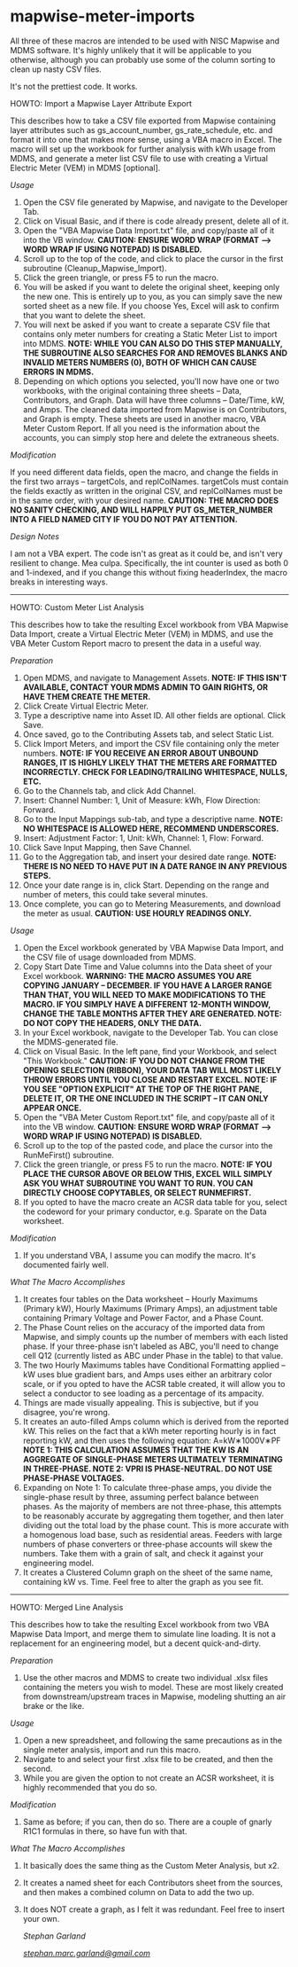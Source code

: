 # mapwise-meter-imports

All three of these macros are intended to be used with NISC Mapwise and MDMS software. It's highly unlikely that it will be applicable to you otherwise, although you can probably use some of the column sorting to clean up nasty CSV files.

It's not the prettiest code. It works.

HOWTO: Import a Mapwise Layer Attribute Export

This describes how to take a CSV file exported from Mapwise containing layer attributes such as gs\_account\_number, gs\_rate\_schedule, etc. and format it into one that makes more sense, using a VBA macro in Excel. The macro will set up the workbook for further analysis with kWh usage from MDMS, and generate a meter list CSV file to use with creating a Virtual Electric Meter (VEM) in MDMS [optional].

_Usage_

1. Open the CSV file generated by Mapwise, and navigate to the Developer Tab.
2. Click on Visual Basic, and if there is code already present, delete all of it.
3. Open the &quot;VBA Mapwise Data Import.txt&quot; file, and copy/paste all of it into the VB window. **CAUTION: ENSURE WORD WRAP (FORMAT**  **-->** **WORD WRAP IF USING NOTEPAD) IS DISABLED.**
4. Scroll up to the top of the code, and click to place the cursor in the first subroutine (Cleanup\_Mapwise\_Import).
5. Click the green triangle, or press F5 to run the macro.
6. You will be asked if you want to delete the original sheet, keeping only the new one. This is entirely up to you, as you can simply save the new sorted sheet as a new file. If you choose Yes, Excel will ask to confirm that you want to delete the sheet.
7. You will next be asked if you want to create a separate CSV file that contains only meter numbers for creating a Static Meter List to import into MDMS. **NOTE: WHILE YOU CAN ALSO DO THIS STEP MANUALLY, THE SUBROUTINE ALSO SEARCHES FOR AND REMOVES BLANKS AND INVALID METERS NUMBERS (0), BOTH OF WHICH CAN CAUSE ERRORS IN MDMS.**
8. Depending on which options you selected, you&#39;ll now have one or two workbooks, with the original containing three sheets – Data, Contributors, and Graph. Data will have three columns – Date/Time, kW, and Amps. The cleaned data imported from Mapwise is on Contributors, and Graph is empty. These sheets are used in another macro, VBA Meter Custom Report. If all you need is the information about the accounts, you can simply stop here and delete the extraneous sheets.

_Modification_

If you need different data fields, open the macro, and change the fields in the first two arrays – targetCols, and replColNames. targetCols must contain the fields exactly as written in the original CSV, and replColNames must be in the same order, with your desired name. **CAUTION: THE MACRO DOES NO SANITY CHECKING, AND WILL HAPPILY PUT GS\_METER\_NUMBER INTO A FIELD NAMED CITY IF YOU DO NOT PAY ATTENTION.**

_Design Notes_

I am not a VBA expert. The code isn&#39;t as great as it could be, and isn&#39;t very resilient to change. Mea culpa. Specifically, the int counter is used as both 0 and 1-indexed, and if you change this without fixing headerIndex, the macro breaks in interesting ways.

----------------------------------------------------------------------------------------------------------------------------------------

HOWTO: Custom Meter List Analysis

This describes how to take the resulting Excel workbook from VBA Mapwise Data Import, create a Virtual Electric Meter (VEM) in MDMS, and use the VBA Meter Custom Report macro to present the data in a useful way.

_Preparation_

1. Open MDMS, and navigate to Management Assets. **NOTE: IF THIS ISN&#39;T AVAILABLE, CONTACT YOUR MDMS ADMIN TO GAIN RIGHTS, OR HAVE THEM CREATE THE METER.**
2. Click Create Virtual Electric Meter.
3. Type a descriptive name into Asset ID. All other fields are optional. Click Save.
4. Once saved, go to the Contributing Assets tab, and select Static List.
5. Click Import Meters, and import the CSV file containing only the meter numbers. **NOTE: IF YOU RECEIVE AN ERROR ABOUT UNBOUND RANGES, IT IS HIGHLY LIKELY THAT THE METERS ARE FORMATTED INCORRECTLY. CHECK FOR LEADING/TRAILING WHITESPACE, NULLS, ETC.**
6. Go to the Channels tab, and click Add Channel.
7. Insert: Channel Number: 1, Unit of Measure: kWh, Flow Direction: Forward.
8. Go to the Input Mappings sub-tab, and type a descriptive name. **NOTE: NO WHITESPACE IS ALLOWED HERE, RECOMMEND UNDERSCORES.**
9. Insert: Adjustment Factor: 1, Unit: kWh, Channel: 1, Flow: Forward.
10. Click Save Input Mapping, then Save Channel.
11. Go to the Aggregation tab, and insert your desired date range. **NOTE: THERE IS NO NEED TO HAVE PUT IN A DATE RANGE IN ANY PREVIOUS STEPS.**
12. Once your date range is in, click Start. Depending on the range and number of meters, this could take several minutes.
13. Once complete, you can go to Metering Measurements, and download the meter as usual. **CAUTION: USE HOURLY READINGS ONLY.**

_Usage_

1. Open the Excel workbook generated by VBA Mapwise Data Import, and the CSV file of usage downloaded from MDMS.
2. Copy Start Date Time and Value columns into the Data sheet of your Excel workbook. **WARNING: THE MACRO ASSUMES YOU ARE COPYING JANUARY – DECEMBER. IF YOU HAVE A LARGER RANGE THAN THAT, YOU WILL NEED TO MAKE MODIFICATIONS TO THE MACRO. IF YOU SIMPLY HAVE A DIFFERENT 12-MONTH WINDOW, CHANGE THE TABLE MONTHS AFTER THEY ARE GENERATED. NOTE: DO NOT COPY THE HEADERS, ONLY THE DATA.**
3. In your Excel workbook, navigate to the Developer Tab. You can close the MDMS-generated file.
4. Click on Visual Basic. In the left pane, find your Workbook, and select &quot;This Workbook.&quot; **CAUTION: IF YOU DO NOT CHANGE FROM THE OPENING SELECTION (RIBBON), YOUR DATA TAB WILL MOST LIKELY THROW ERRORS UNTIL YOU CLOSE AND RESTART EXCEL. NOTE: IF YOU SEE &quot;OPTION EXPLICIT&quot; AT THE TOP OF THE RIGHT PANE, DELETE IT, OR THE ONE INCLUDED IN THE SCRIPT – IT CAN ONLY APPEAR ONCE.**
5. Open the &quot;VBA Meter Custom Report.txt&quot; file, and copy/paste all of it into the VB window. **CAUTION: ENSURE WORD WRAP (FORMAT**  **-->** **WORD WRAP IF USING NOTEPAD) IS DISABLED.**
6. Scroll up to the top of the pasted code, and place the cursor into the RunMeFirst() subroutine.
7. Click the green triangle, or press F5 to run the macro. **NOTE: IF YOU PLACE THE CURSOR ABOVE OR BELOW THIS, EXCEL WILL SIMPLY ASK YOU WHAT SUBROUTINE YOU WANT TO RUN. YOU CAN DIRECTLY CHOOSE COPYTABLES, OR SELECT RUNMEFIRST.**
8. If you opted to have the macro create an ACSR data table for you, select the codeword for your primary conductor, e.g. Sparate on the Data worksheet.

_Modification_

1. If you understand VBA, I assume you can modify the macro. It&#39;s documented fairly well.

_What The Macro Accomplishes_

1. It creates four tables on the Data worksheet – Hourly Maximums (Primary kW), Hourly Maximums (Primary Amps), an adjustment table containing Primary Voltage and Power Factor, and a Phase Count.
2. The Phase Count relies on the accuracy of the imported data from Mapwise, and simply counts up the number of members with each listed phase. If your three-phase isn&#39;t labeled as ABC, you&#39;ll need to change cell Q12 (currently listed as ABC under Phase in the table) to that value.
3. The two Hourly Maximums tables have Conditional Formatting applied – kW uses blue gradient bars, and Amps uses either an arbitrary color scale, or if you opted to have the ACSR table created, it will allow you to select a conductor to see loading as a percentage of its ampacity.
4. Things are made visually appealing. This is subjective, but if you disagree, you&#39;re wrong.
5. It creates an auto-filled Amps column which is derived from the reported kW. This relies on the fact that a kWh meter reporting hourly is in fact reporting kW, and then uses the following equation: A=kW∗1000V∗PF **NOTE 1: THIS CALCULATION ASSUMES THAT THE KW IS AN AGGREGATE OF SINGLE-PHASE METERS ULTIMATELY TERMINATING IN THREE-PHASE. NOTE 2: VPRI IS PHASE-NEUTRAL. DO NOT USE PHASE-PHASE VOLTAGES.**
6. Expanding on Note 1: To calculate three-phase amps, you divide the single-phase result by three, assuming perfect balance between phases. As the majority of members are not three-phase, this attempts to be reasonably accurate by aggregating them together, and then later dividing out the total load by the phase count. This is more accurate with a homogenous load base, such as residential areas. Feeders with large numbers of phase converters or three-phase accounts will skew the numbers. Take them with a grain of salt, and check it against your engineering model.
7. It creates a Clustered Column graph on the sheet of the same name, containing kW vs. Time. Feel free to alter the graph as you see fit.
----------------------------------------------------------------------------------------------------------------------------------------
HOWTO: Merged Line Analysis

This describes how to take the resulting Excel workbook from two VBA Mapwise Data Import, and merge them to simulate line loading. It is not a replacement for an engineering model, but a decent quick-and-dirty.

_Preparation_

1. Use the other macros and MDMS to create two individual .xlsx files containing the meters you wish to model. These are most likely created from downstream/upstream traces in Mapwise, modeling shutting an air brake or the like.

_Usage_

1. Open a new spreadsheet, and following the same precautions as in the single meter analysis, import and run this macro.
2. Navigate to and select your first .xlsx file to be created, and then the second.
3. While you are given the option to not create an ACSR worksheet, it is highly recommended that you do so.

_Modification_

1. Same as before; if you can, then do so. There are a couple of gnarly R1C1 formulas in there, so have fun with that.

_What The Macro Accomplishes_

1. It basically does the same thing as the Custom Meter Analysis, but x2.
2. It creates a named sheet for each Contributors sheet from the sources, and then makes a combined column on Data to add the two up.
3. It does NOT create a graph, as I felt it was redundant. Feel free to insert your own.

   *Stephan Garland*
   
   *stephan.marc.garland@gmail.com*
